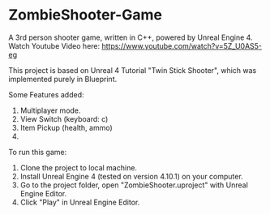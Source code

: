 # ZombieShooter-Game
A 3rd person shooter game, written in C++, powered by Unreal Engine 4. Watch Youtube Video here: https://www.youtube.com/watch?v=5Z_U0AS5-eg

This project is based on Unreal 4 Tutorial "Twin Stick Shooter", which was implemented purely in Blueprint.

Some Features added:
1. Multiplayer mode.
2. View Switch (keyboard: c)
3. Item Pickup (health, ammo)
4. 
To run this game:
1. Clone the project to local machine.
2. Install Unreal Engine 4 (tested on version 4.10.1) on your computer.
3. Go to the project folder, open "ZombieShooter.uproject" with Unreal Engine Editor.
4. Click "Play" in Unreal Engine Editor.
